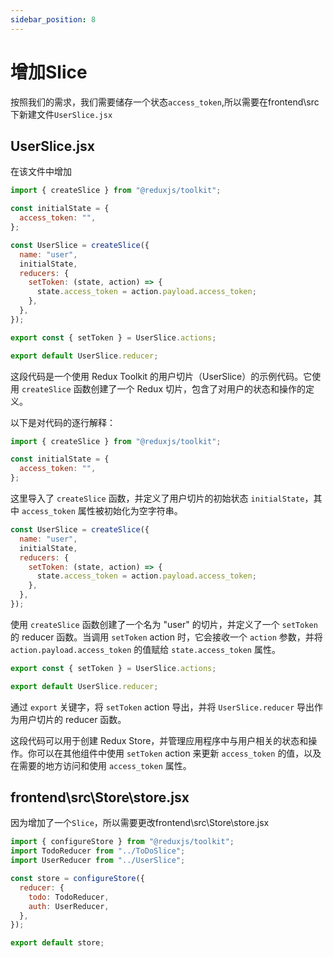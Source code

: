 ```yaml
---
sidebar_position: 8
---
```


# 增加Slice

按照我们的需求，我们需要储存一个状态`access_token`,所以需要在frontend\src下新建文件`UserSlice.jsx`

## UserSlice.jsx

在该文件中增加
```jsx
import { createSlice } from "@reduxjs/toolkit";

const initialState = {
  access_token: "",
};

const UserSlice = createSlice({
  name: "user",
  initialState,
  reducers: {
    setToken: (state, action) => {
      state.access_token = action.payload.access_token;
    },
  },
});

export const { setToken } = UserSlice.actions;

export default UserSlice.reducer;
```

这段代码是一个使用 Redux Toolkit 的用户切片（UserSlice）的示例代码。它使用 `createSlice` 函数创建了一个 Redux 切片，包含了对用户的状态和操作的定义。

以下是对代码的逐行解释：

```javascript
import { createSlice } from "@reduxjs/toolkit";

const initialState = {
  access_token: "",
};
```

这里导入了 `createSlice` 函数，并定义了用户切片的初始状态 `initialState`，其中 `access_token` 属性被初始化为空字符串。

```javascript
const UserSlice = createSlice({
  name: "user",
  initialState,
  reducers: {
    setToken: (state, action) => {
      state.access_token = action.payload.access_token;
    },
  },
});
```

使用 `createSlice` 函数创建了一个名为 "user" 的切片，并定义了一个 `setToken` 的 reducer 函数。当调用 `setToken` action 时，它会接收一个 `action` 参数，并将 `action.payload.access_token` 的值赋给 `state.access_token` 属性。

```javascript
export const { setToken } = UserSlice.actions;

export default UserSlice.reducer;
```

通过 `export` 关键字，将 `setToken` action 导出，并将 `UserSlice.reducer` 导出作为用户切片的 reducer 函数。

这段代码可以用于创建 Redux Store，并管理应用程序中与用户相关的状态和操作。你可以在其他组件中使用 `setToken` action 来更新 `access_token` 的值，以及在需要的地方访问和使用 `access_token` 属性。


## frontend\src\Store\store.jsx

因为增加了一个`Slice`，所以需要更改frontend\src\Store\store.jsx

```jsx
import { configureStore } from "@reduxjs/toolkit";
import TodoReducer from "../ToDoSlice";
import UserReducer from "../UserSlice";

const store = configureStore({
  reducer: {
    todo: TodoReducer,
    auth: UserReducer,
  },
});

export default store;
```